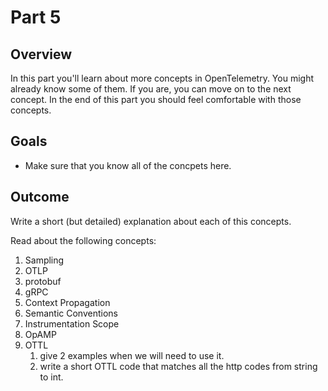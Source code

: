 # Part 5

## Overview

In this part you'll learn about more concepts in OpenTelemetry.
You might already know some of them. If you are, you can move on to the next concept.
In the end of this part you should feel comfortable with those concepts.

## Goals 
- Make sure that you know all of the concpets here.

## Outcome

Write a short (but detailed) explanation about each of this concepts.

Read about the following concepts:

1. Sampling
2. OTLP
3. protobuf
4. gRPC
5. Context Propagation
6. Semantic Conventions
7. Instrumentation Scope
8. OpAMP
9. OTTL
   1. give 2 examples when we will need to use it.
   2. write a short OTTL code that matches all the http codes from string to int.

